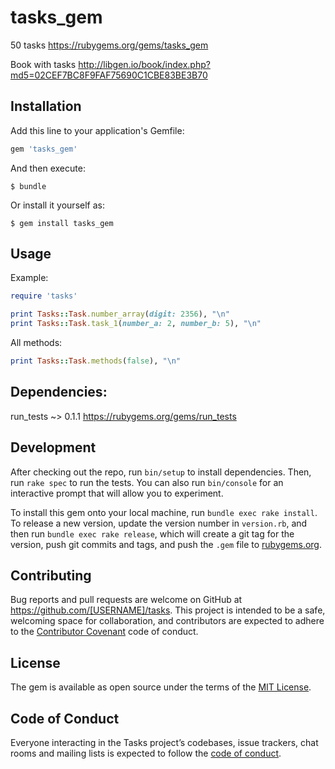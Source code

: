 # tasks_gem

50 tasks
https://rubygems.org/gems/tasks_gem

Book with tasks http://libgen.io/book/index.php?md5=02CEF7BC8F9FAF75690C1CBE83BE3B70

## Installation

Add this line to your application's Gemfile:

```ruby
gem 'tasks_gem'
```

And then execute:

    $ bundle

Or install it yourself as:

    $ gem install tasks_gem

## Usage

Example:
```ruby
require 'tasks'

print Tasks::Task.number_array(digit: 2356), "\n"
print Tasks::Task.task_1(number_a: 2, number_b: 5), "\n"
```

All methods:
```ruby
print Tasks::Task.methods(false), "\n"
```
## Dependencies:

run_tests ~> 0.1.1
https://rubygems.org/gems/run_tests

## Development

After checking out the repo, run `bin/setup` to install dependencies. Then, run `rake spec` to run the tests. You can also run `bin/console` for an interactive prompt that will allow you to experiment.

To install this gem onto your local machine, run `bundle exec rake install`. To release a new version, update the version number in `version.rb`, and then run `bundle exec rake release`, which will create a git tag for the version, push git commits and tags, and push the `.gem` file to [rubygems.org](https://rubygems.org).

## Contributing

Bug reports and pull requests are welcome on GitHub at https://github.com/[USERNAME]/tasks. This project is intended to be a safe, welcoming space for collaboration, and contributors are expected to adhere to the [Contributor Covenant](http://contributor-covenant.org) code of conduct.

## License

The gem is available as open source under the terms of the [MIT License](https://opensource.org/licenses/MIT).

## Code of Conduct

Everyone interacting in the Tasks project’s codebases, issue trackers, chat rooms and mailing lists is expected to follow the [code of conduct](https://github.com/[USERNAME]/tasks/blob/master/CODE_OF_CONDUCT.md).
